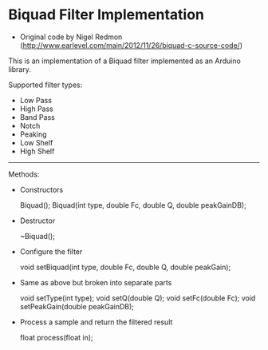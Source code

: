 Biquad Filter Implementation
============================

* Original code by Nigel Redmon (http://www.earlevel.com/main/2012/11/26/biquad-c-source-code/)

This is an implementation of a Biquad filter implemented as an Arduino library.

Supported filter types:

* Low Pass
* High Pass
* Band Pass
* Notch
* Peaking
* Low Shelf
* High Shelf

----

Methods:

* Constructors

    Biquad();
    Biquad(int type, double Fc, double Q, double peakGainDB);

* Destructor

    ~Biquad();

* Configure the filter

    void setBiquad(int type, double Fc, double Q, double peakGain);

* Same as above but broken into separate parts

    void setType(int type);
    void setQ(double Q);
    void setFc(double Fc);
    void setPeakGain(double peakGainDB);

* Process a sample and return the filtered result

    float process(float in);
    
